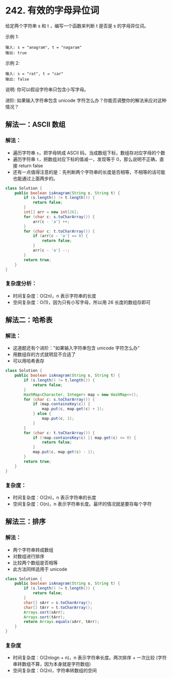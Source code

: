 # 242. 有效的字母异位词
给定两个字符串 s 和 t ，编写一个函数来判断 t 是否是 s 的字母异位词。

示例 1:
```
输入: s = "anagram", t = "nagaram"
输出: true
```

示例 2:
```
输入: s = "rat", t = "car"
输出: false
```

说明:
你可以假设字符串只包含小写字母。

进阶:
如果输入字符串包含 unicode 字符怎么办？你能否调整你的解法来应对这种情况？

## 解法一：ASCII 数组
### 解法：
- 遍历字符串 `s`，把字母转成 ASCII 码，当成数组下标，数组存对应字母的个数
- 遍历字符串 `t`，把数组对应下标的值减一，发现等于 0，那么说明不正确，直接 return false
- 还有一点值得注意的是：先判断两个字符串的长度是否相等，不相等的话可能也能通过上面两步的。
``` java
class Solution {
    public boolean isAnagram(String s, String t) {
        if (s.length() != t.length()) {
            return false;
        }
        int[] arr = new int[26];
        for (char c: s.toCharArray()) {
            arr[c - 'a'] ++;
        }
        for (char c: t.toCharArray()) {
            if (arr[c - 'a'] == 0) {
                return false;
            }
            arr[c - 'a'] --;
        }
        return true;
    }
}
```

### 复杂度分析：
- 时间复杂度：O(2n)，n 表示字符串的长度
- 空间复杂度：O(1)，因为只有小写字母，所以用 26 长度的数组存即可

## 解法二：哈希表
### 解法：
- 这道题还有个进阶："如果输入字符串包含 unicode 字符怎么办"
- 用数组存的方式就明显不合适了
- 可以用哈希表存

``` java
class Solution {
    public boolean isAnagram(String s, String t) {
        if (s.length() != t.length()) {
            return false;
        }
        HashMap<Character, Integer> map = new HashMap<>();
        for (char c: s.toCharArray()) {
            if (map.containsKey(c)) {
                map.put(c, map.get(c) + 1);
            } else {
                map.put(c, 1);
            }
        }
        for (char c: t.toCharArray()) {
            if (!map.containsKey(c) || map.get(c) <= 0) {
                return false;
            }
            map.put(c, map.get(c) - 1);
        }
        return true;
    }
}
```

### 复杂度：
- 时间复杂度：O(2n)，n 表示字符串的长度
- 空间复杂度：O(n)，n 表示字符串长度。最坏的情况就是要存每个字符

## 解法三：排序
### 解法：
- 两个字符串转成数组
- 对数组进行排序
- 比较两个数组是否相等
- 此方法同样适用于 unicode

```java
class Solution {
    public boolean isAnagram(String s, String t) {
        if (s.length() != t.length()) {
            return false;
        }
        char[] sArr = s.toCharArray();
        char[] tArr = t.toCharArray();
        Arrays.sort(sArr);
        Arrays.sort(tArr);
        return Arrays.equals(sArr, tArr);
    }
}
```

### 复杂度
- 时间复杂度：O(2nlogn + n)，n 表示字符串长度。两次排序 + 一次比较 (字符串转数组不算，因为本身就是字符数组)
- 空间复杂度：O(2n)，字符串转数组的空间